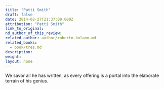 ```yaml
---
title: "Patti Smith"
draft: false
date: 2014-02-27T21:37:00.000Z
attribution: "Patti Smith"
link_to_original:
nd_author_of_this_review:
related_author: author/roberto-bolano.md
related_books:
  - book/tres.md
description:
weight:
layout: none
---
```

We savor all he has written, as every offering is a portal into the elaborate terrain of his genius.

